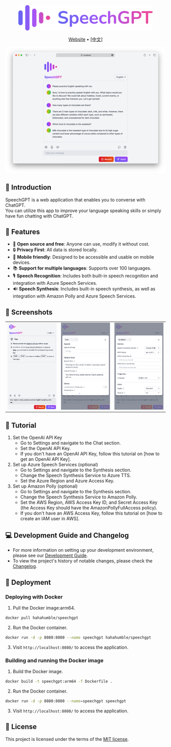 <p align="center">
  <a href="https://speechgpt.app"><img height="80px" src="./assets/speechgpt-icon-text.svg" alt="SpeechGPT" /></a>
</p>

<p align="center">
  <a href="https://speechgpt.app/">Website</a> •
  <a href="https://github.com/hahahumble/speechgpt/blob/main/docs/README.zh.md">[中文]</a>
</p>

<p align="center">
  <img src="./assets/demo-en.png" alt="SpeechGPT Website Demo" width="900" />
</p>

## 🌟 Introduction
SpeechGPT is a web application that enables you to converse with ChatGPT.</br>
You can utilize this app to improve your language speaking skills or simply have fun chatting with ChatGPT.

## 🚀 Features
- 📖 **Open source and free**: Anyone can use, modify it without cost.
- 🔒 **Privacy First**: All data is stored locally.
- 📱 **Mobile friendly**: Designed to be accessible and usable on mobile devices.
- 📚 **Support for multiple languages**: Supports over 100 languages.
- 🎙 **Speech Recognition**: Includes both built-in speech recognition and integration with Azure Speech Services.
- 🔊 **Speech Synthesis**: Includes built-in speech synthesis, as well as integration with Amazon Polly and Azure Speech Services.

## 📸 Screenshots
<table>
  <tr>
    <td><img src="./assets/screenshots/screenshot-1-en.png" width="360px" alt="Screenshot 1"></td>
    <td><img src="./assets/screenshots/screenshot-2-en.png" width="360px" alt="Screenshot 2"></td>
    <td><img src="./assets/screenshots/screenshot-3-en.png" width="360px" alt="Screenshot 3"></td>
  </tr>
</table>

## 📖 Tutorial
1. Set the OpenAI API Key <br/>
    - Go to Settings and navigate to the Chat section.
    - Set the OpenAI API Key.
    - If you don't have an OpenAI API Key, follow this tutorial on [how to get an OpenAI API Key].
2. Set up Azure Speech Services (optional)
    - Go to Settings and navigate to the Synthesis section.
    - Change the Speech Synthesis Service to Azure TTS.
    - Set the Azure Region and Azure Access Key.
3. Set up Amazon Polly (optional)
    - Go to Settings and navigate to the Synthesis section.
    - Change the Speech Synthesis Service to Amazon Polly.
    - Set the AWS Region, AWS Access Key ID, and Secret Access Key (the Access Key should have the AmazonPollyFullAccess policy).
    - If you don't have an AWS Access Key, follow this tutorial on [how to create an IAM user in AWS].

## 💻 Development Guide and Changelog
- For more information on setting up your development environment, please see our [Development Guide](./docs/developer-guide.md).
- To view the project's history of notable changes, please check the [Changelog](./CHANGELOG.md).

## 🚢 Deployment

###  Deploying with Docker
1. Pull the Docker image:arm64.
```bash
docker pull hahahumble/speechgpt
```

2. Run the Docker container.
```bash
docker run -d -p 8080:8080 --name speechgpt hahahumble/speechgpt
```

3. Visit `http://localhost:8080/` to access the application.

### Building and running the Docker image
1. Build the Docker image.
```bash
docker build -t speechgpt:arm64 -f Dockerfile .
```

2. Run the Docker container.
```bash
docker run -d -p 8080:8080 --name=speechgpt speechgpt
```

3. Visit `http://localhost:8080/` to access the application.

## 📄 License
This project is licensed under the terms of the [MIT license](/LICENSE).
